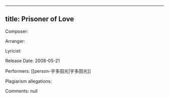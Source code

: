 
---
title: Prisoner of Love
---
Composer: 

Arranger: 

Lyricist: 

Release Date: 2008-05-21

Performers: [[person-宇多田光|宇多田光]]

Plagiarism allegations:


Comments:
null
